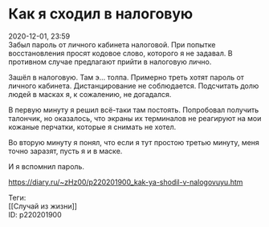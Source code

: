 Как я сходил в налоговую
=========================

   
 2020-12-01, 23:59   
  Забыл пароль от личного кабинета налоговой. При попытке восстановления просят кодовое слово, которого я не задавал. В противном случае предлагают прийти в налоговую лично.   
   
 Зашёл в налоговую. Там э... толпа. Примерно треть хотят пароль от личного кабинета. Дистанцирование не соблюдается. Подсчитать долю людей в масках я, к сожалению, не догадался.   
   
 В первую минуту я решил всё-таки там постоять. Попробовал получить талончик, но оказалось, что экраны их терминалов не реагируют на мои кожаные перчатки, которые я снимать не хотел.   
   
 Во вторую минуту я понял, что если я тут простою третью минуту, меня точно заразят, пусть я и в маске.   
   
 И я вспомнил пароль.   
    
 <https://diary.ru/~zHz00/p220201900_kak-ya-shodil-v-nalogovuyu.htm>   
   
 Теги:   
 [[Случай из жизни]]   
 ID: p220201900